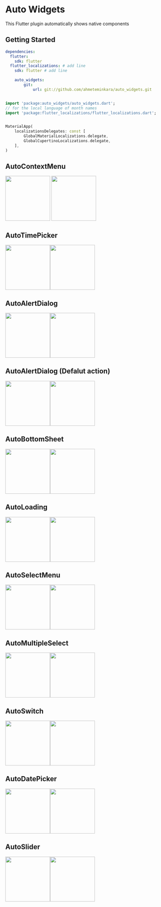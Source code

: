 # Auto Widgets

This Flutter plugin automatically shows native components


## Getting Started
```yaml
dependencies:
  flutter:
    sdk: flutter
  flutter_localizations: # add line
    sdk: flutter # add line

    auto_widgets:
        git:
            url: git://github.com/ahmeteminkara/auto_widgets.git
```
```dart

import 'package:auto_widgets/auto_widgets.dart';
// for the local language of month names
import 'package:flutter_localizations/flutter_localizations.dart';


MaterialApp(
    localizationsDelegates: const [
        GlobalMaterialLocalizations.delegate,
        GlobalCupertinoLocalizations.delegate,
    ],
)
```


## AutoContextMenu
<kbd><img src="https://raw.githubusercontent.com/ahmeteminkara/auto_widgets/main/gif/01-context-menu-android.gif" width="140" /></kbd> <kbd><img src="https://raw.githubusercontent.com/ahmeteminkara/auto_widgets/main/gif/01-context-menu-ios.gif" width="140" /></kbd> 


## AutoTimePicker
<kbd><img src="https://raw.githubusercontent.com/ahmeteminkara/auto_widgets/main/gif/02-time-android.gif" width="140" /></kbd><kbd><img src="https://raw.githubusercontent.com/ahmeteminkara/auto_widgets/main/gif/02-time-ios.gif" width="140" /></kbd> 


## AutoAlertDialog
<kbd><img src="https://raw.githubusercontent.com/ahmeteminkara/auto_widgets/main/gif/03-alert-android.gif" width="140" /></kbd><kbd><img src="https://raw.githubusercontent.com/ahmeteminkara/auto_widgets/main/gif/03-alert-ios.gif" width="140" /></kbd> 


## AutoAlertDialog (Defalut action)
<kbd><img src="https://raw.githubusercontent.com/ahmeteminkara/auto_widgets/main/gif/04-alert-default-android.gif" width="140" /></kbd><kbd><img src="https://raw.githubusercontent.com/ahmeteminkara/auto_widgets/main/gif/04-alert-default-ios.gif" width="140" /></kbd> 


## AutoBottomSheet
<kbd><img src="https://raw.githubusercontent.com/ahmeteminkara/auto_widgets/main/gif/05-option-android.gif" width="140" /></kbd><kbd><img src="https://raw.githubusercontent.com/ahmeteminkara/auto_widgets/main/gif/05-option-ios.gif" width="140" /></kbd> 


## AutoLoading
<kbd><img src="https://raw.githubusercontent.com/ahmeteminkara/auto_widgets/main/gif/06-loading-android.gif" width="140" /></kbd><kbd><img src="https://raw.githubusercontent.com/ahmeteminkara/auto_widgets/main/gif/06-loading-ios.gif" width="140" /></kbd> 


## AutoSelectMenu
<kbd><img src="https://raw.githubusercontent.com/ahmeteminkara/auto_widgets/main/gif/07-single-select-android.gif" width="140" /></kbd><kbd><img src="https://raw.githubusercontent.com/ahmeteminkara/auto_widgets/main/gif/07-single-select-ios.gif" width="140" /></kbd> 


## AutoMultipleSelect

<kbd><img src="https://raw.githubusercontent.com/ahmeteminkara/auto_widgets/main/gif/08-multiple-select-android.gif" width="140" /></kbd><kbd><img src="https://raw.githubusercontent.com/ahmeteminkara/auto_widgets/main/gif/08-multiple-select-ios.gif" width="140" /></kbd> 


## AutoSwitch

<kbd><img src="https://raw.githubusercontent.com/ahmeteminkara/auto_widgets/main/gif/09-switch-android.gif" width="140" /></kbd><kbd><img src="https://raw.githubusercontent.com/ahmeteminkara/auto_widgets/main/gif/09-switch-ios.gif" width="140" /></kbd> 


## AutoDatePicker

<kbd><img src="https://raw.githubusercontent.com/ahmeteminkara/auto_widgets/main/gif/10-date-android.gif" width="140" /></kbd><kbd><img src="https://raw.githubusercontent.com/ahmeteminkara/auto_widgets/main/gif/10-date-ios.gif" width="140" /></kbd> 



## AutoSlider

<kbd><img src="https://raw.githubusercontent.com/ahmeteminkara/auto_widgets/main/gif/11-slider-android.gif" width="140" /></kbd><kbd><img src="https://raw.githubusercontent.com/ahmeteminkara/auto_widgets/main/gif/11-slider-ios.gif" width="140" /></kbd> 